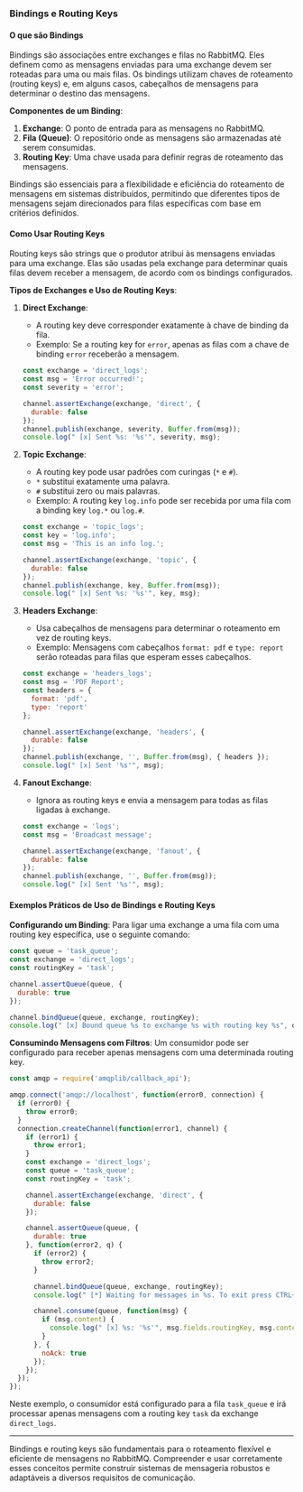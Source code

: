 ### Bindings e Routing Keys

#### O que são Bindings

Bindings são associações entre exchanges e filas no RabbitMQ. Eles definem como as mensagens enviadas para uma exchange devem ser roteadas para uma ou mais filas. Os bindings utilizam chaves de roteamento (routing keys) e, em alguns casos, cabeçalhos de mensagens para determinar o destino das mensagens.

**Componentes de um Binding**:
1. **Exchange**: O ponto de entrada para as mensagens no RabbitMQ.
2. **Fila (Queue)**: O repositório onde as mensagens são armazenadas até serem consumidas.
3. **Routing Key**: Uma chave usada para definir regras de roteamento das mensagens.

Bindings são essenciais para a flexibilidade e eficiência do roteamento de mensagens em sistemas distribuídos, permitindo que diferentes tipos de mensagens sejam direcionados para filas específicas com base em critérios definidos.

#### Como Usar Routing Keys

Routing keys são strings que o produtor atribui às mensagens enviadas para uma exchange. Elas são usadas pela exchange para determinar quais filas devem receber a mensagem, de acordo com os bindings configurados.

**Tipos de Exchanges e Uso de Routing Keys**:

1. **Direct Exchange**:
   - A routing key deve corresponder exatamente à chave de binding da fila.
   - Exemplo: Se a routing key for `error`, apenas as filas com a chave de binding `error` receberão a mensagem.

   ```javascript
   const exchange = 'direct_logs';
   const msg = 'Error occurred!';
   const severity = 'error';

   channel.assertExchange(exchange, 'direct', {
     durable: false
   });
   channel.publish(exchange, severity, Buffer.from(msg));
   console.log(" [x] Sent %s: '%s'", severity, msg);
   ```

2. **Topic Exchange**:
   - A routing key pode usar padrões com curingas (`*` e `#`).
   - `*` substitui exatamente uma palavra.
   - `#` substitui zero ou mais palavras.
   - Exemplo: A routing key `log.info` pode ser recebida por uma fila com a binding key `log.*` ou `log.#`.

   ```javascript
   const exchange = 'topic_logs';
   const key = 'log.info';
   const msg = 'This is an info log.';

   channel.assertExchange(exchange, 'topic', {
     durable: false
   });
   channel.publish(exchange, key, Buffer.from(msg));
   console.log(" [x] Sent %s: '%s'", key, msg);
   ```

3. **Headers Exchange**:
   - Usa cabeçalhos de mensagens para determinar o roteamento em vez de routing keys.
   - Exemplo: Mensagens com cabeçalhos `format: pdf` e `type: report` serão roteadas para filas que esperam esses cabeçalhos.

   ```javascript
   const exchange = 'headers_logs';
   const msg = 'PDF Report';
   const headers = {
     format: 'pdf',
     type: 'report'
   };

   channel.assertExchange(exchange, 'headers', {
     durable: false
   });
   channel.publish(exchange, '', Buffer.from(msg), { headers });
   console.log(" [x] Sent '%s'", msg);
   ```

4. **Fanout Exchange**:
   - Ignora as routing keys e envia a mensagem para todas as filas ligadas à exchange.

   ```javascript
   const exchange = 'logs';
   const msg = 'Broadcast message';

   channel.assertExchange(exchange, 'fanout', {
     durable: false
   });
   channel.publish(exchange, '', Buffer.from(msg));
   console.log(" [x] Sent '%s'", msg);
   ```

#### Exemplos Práticos de Uso de Bindings e Routing Keys

**Configurando um Binding**:
Para ligar uma exchange a uma fila com uma routing key específica, use o seguinte comando:

```javascript
const queue = 'task_queue';
const exchange = 'direct_logs';
const routingKey = 'task';

channel.assertQueue(queue, {
  durable: true
});

channel.bindQueue(queue, exchange, routingKey);
console.log(" [x] Bound queue %s to exchange %s with routing key %s", queue, exchange, routingKey);
```

**Consumindo Mensagens com Filtros**:
Um consumidor pode ser configurado para receber apenas mensagens com uma determinada routing key.

```javascript
const amqp = require('amqplib/callback_api');

amqp.connect('amqp://localhost', function(error0, connection) {
  if (error0) {
    throw error0;
  }
  connection.createChannel(function(error1, channel) {
    if (error1) {
      throw error1;
    }
    const exchange = 'direct_logs';
    const queue = 'task_queue';
    const routingKey = 'task';

    channel.assertExchange(exchange, 'direct', {
      durable: false
    });

    channel.assertQueue(queue, {
      durable: true
    }, function(error2, q) {
      if (error2) {
        throw error2;
      }

      channel.bindQueue(queue, exchange, routingKey);
      console.log(" [*] Waiting for messages in %s. To exit press CTRL+C", queue);

      channel.consume(queue, function(msg) {
        if (msg.content) {
          console.log(" [x] %s: '%s'", msg.fields.routingKey, msg.content.toString());
        }
      }, {
        noAck: true
      });
    });
  });
});
```

Neste exemplo, o consumidor está configurado para a fila `task_queue` e irá processar apenas mensagens com a routing key `task` da exchange `direct_logs`.

---

Bindings e routing keys são fundamentais para o roteamento flexível e eficiente de mensagens no RabbitMQ. Compreender e usar corretamente esses conceitos permite construir sistemas de mensageria robustos e adaptáveis a diversos requisitos de comunicação.